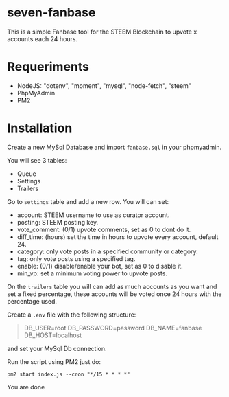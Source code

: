 # seven-fanbase
This is a simple Fanbase tool for the STEEM Blockchain to upvote x accounts each 24 hours.

# Requeriments

* NodeJS: "dotenv", "moment", "mysql", "node-fetch", "steem"
* PhpMyAdmin
* PM2

# Installation

Create a new MySql Database and import ```fanbase.sql``` in your phpmyadmin.

You will see 3 tables:

* Queue
* Settings
* Trailers

Go to ```settings``` table and add a new row. You will can set: 

* account: STEEM username to use as curator account.
* posting: STEEM posting key.
* vote_comment: (0/1) upvote comments, set as 0 to dont do it.
* diff_time: (hours) set the time in hours to upvote every account, default 24.
* category: only vote posts in a specified community or category.
* tag: only vote posts using a specified tag.
* enable: (0/1) disable/enable your bot, set as 0 to disable it.
* min_vp: set a minimum voting power to upvote posts.

On the ```trailers``` table you will can add as much accounts as you want and set a fixed percentage, these accounts will be voted once 24 hours with the percentage used.

Create a ```.env``` file with the following structure:

> DB_USER=root 
> DB_PASSWORD=password
> DB_NAME=fanbase
> DB_HOST=localhost

and set your MySql Db connection.

Run the script using PM2 just do:

```pm2 start index.js --cron "*/15 * * * *"```

You are done